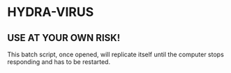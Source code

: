 # HYDRA-VIRUS
## USE AT YOUR OWN RISK!

This batch script, once opened, will replicate itself until the computer stops responding and has to be restarted.
